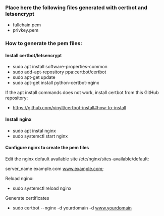 ### Place here the following files generated with certbot and letsencrypt

- fullchain.pem
- privkey.pem

### How to generate the pem files:

#### Install certbot/letsencrypt

- sudo apt install software-properties-common
- sudo add-apt-repository ppa:certbot/certbot
- sudo apt-get update
- sudo apt-get install python-certbot-nginx

If the apt install commands does not work, install certbot from this GitHub repository:

- https://github.com/vinyll/certbot-install#how-to-install

#### Install nginx

- sudo apt instal nginx
- sudo systemctl start nginx

#### Configure nginx to create the pem files

Edit the nginx default available site /etc/nginx/sites-available/default:

  server_name example.com www.example.com;

Reload nginx:

- sudo systemctl reload nginx

Generate certificates

- sudo certbot --nginx -d yourdomain -d www.yourdomain